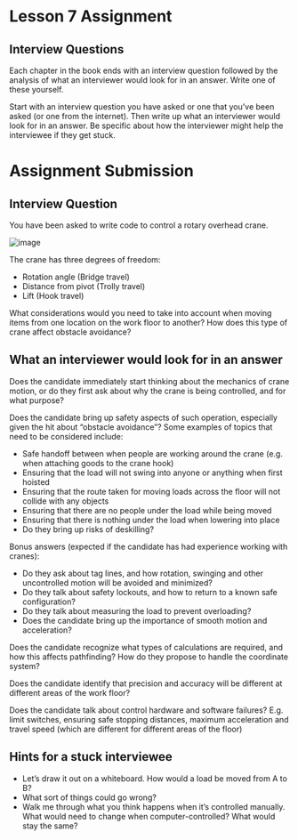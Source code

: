 # Lesson 7 Assignment

## Interview Questions

Each chapter in the book ends with an interview question followed by the analysis of what an interviewer would look for in an answer. Write one of these yourself.

Start with an interview question you have asked or one that you’ve been asked (or one from the internet). Then write up what an interviewer would look for in an answer. Be specific about how the interviewer might help the interviewee if they get stuck.

# Assignment Submission

## Interview Question

You have been asked to write code to control a rotary overhead crane.

![image](https://user-images.githubusercontent.com/5757591/150639708-250df14e-dd4c-4c5d-88ab-2dcc2544a854.png)

The crane has three degrees of freedom:
* Rotation angle (Bridge travel)
* Distance from pivot (Trolly travel)
* Lift (Hook travel)

What considerations would you need to take into account when moving items from one location on the work floor to another? How does this type of crane affect obstacle avoidance?

## What an interviewer would look for in an answer

Does the candidate immediately start thinking about the mechanics of crane motion, or do they first ask about why the crane is being controlled, and for what purpose? 

Does the candidate bring up safety aspects of such operation, especially given the hit about “obstacle avoidance”? Some examples of topics that need to be considered include:
* Safe handoff between when people are working around the crane (e.g. when attaching goods to the crane hook)
* Ensuring that the load will not swing into anyone or anything when first hoisted
* Ensuring that the route taken for moving loads across the floor will not collide with any objects
* Ensuring that there are no people under the load while being moved
* Ensuring that there is nothing under the load when lowering into place
* Do they bring up risks of deskilling?

Bonus answers (expected if the candidate has had experience working with cranes):
* Do they ask about tag lines, and how rotation, swinging and other uncontrolled motion will be avoided and minimized?
* Do they talk about safety lockouts, and how to return to a known safe configuration?
* Do they talk about measuring the load to prevent overloading?
* Does the candidate bring up the importance of smooth motion and acceleration?

Does the candidate recognize what types of calculations are required, and how this affects pathfinding? How do they propose to handle the coordinate system?

Does the candidate identify that precision and accuracy will be different at different areas of the work floor?

Does the candidate talk about control hardware and software failures? E.g. limit switches, ensuring safe stopping distances, maximum acceleration and travel speed (which are different for different areas of the floor)

## Hints for a stuck interviewee

* Let’s draw it out on a whiteboard. How would a load be moved from A to B?
* What sort of things could go wrong?
* Walk me through what you think happens when it’s controlled manually. What would need to change when computer-controlled? What would stay the same?
